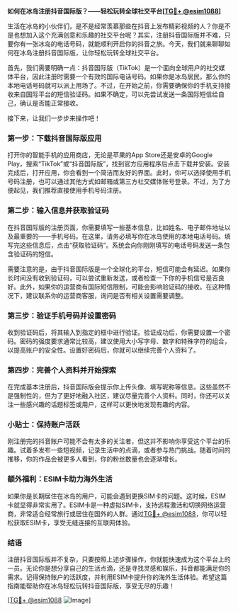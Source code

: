 **如何在冰岛注册抖音国际版？——轻松玩转全球社交平台[[TG💪+ @esim1088](https://t.me/s/esim1088)]**

生活在冰岛的小伙伴们，是不是经常羡慕那些在抖音上发布精彩视频的人？你是不是也想加入这个充满创意和乐趣的社交平台呢？其实，注册抖音国际版并不难，只要你有一张冰岛的电话号码，就能顺利开启你的抖音之旅。今天，我们就来聊聊如何在冰岛注册抖音国际版，让你轻松玩转全球社交平台。

首先，我们需要明确一点：抖音国际版（TikTok）是一个面向全球用户的社交媒体平台，因此注册时需要一个有效的国际电话号码。如果你是冰岛居民，那么你的本地电话号码就可以派上用场了。不过，在开始之前，你需要确保你的手机支持接收来自国际平台的短信验证码。如果不确定，可以先尝试发送一条国际短信给自己，确认是否能正常接收。

接下来，让我们一步步来操作吧！

### 第一步：下载抖音国际版应用

打开你的智能手机的应用商店，无论是苹果的App Store还是安卓的Google Play，搜索“TikTok”或“抖音国际版”，找到官方应用程序后点击下载并安装。安装完成后，打开应用，你会看到一个简洁而友好的界面。此时，你可以选择使用手机号码注册，也可以通过其他方式如邮箱或第三方社交媒体账号登录。不过，为了方便起见，我们推荐直接使用手机号码注册。

### 第二步：输入信息并获取验证码

在抖音国际版的注册页面，你需要填写一些基本信息，比如姓名、电子邮件地址以及最重要的——手机号码。在这里，请务必填写你在冰岛使用的本地电话号码。填写完这些信息后，点击“获取验证码”。系统会向你刚刚填写的电话号码发送一条包含验证码的短信。

需要注意的是，由于抖音国际版是一个全球化的平台，短信可能会有延迟。如果你长时间没有收到验证码，可以尝试重新发送，或者检查一下你的手机信号是否良好。此外，如果你的运营商有国际短信限制，可能会影响验证码的接收。在这种情况下，建议联系你的运营商客服，询问是否有相关设置需要调整。

### 第三步：验证手机号码并设置密码

收到验证码后，将其输入到指定的框中进行验证。验证成功后，你需要设置一个密码。密码的强度要求通常比较高，建议使用大小写字母、数字和特殊字符的组合，以提高账户的安全性。设置好密码后，你就可以继续完善个人资料了。

### 第四步：完善个人资料并开始探索

在完成基本注册后，抖音国际版会提示你上传头像、填写昵称等信息。这些虽然不是强制性的，但为了更好地融入社区，建议尽量完善个人资料。同时，你还可以关注一些感兴趣的话题标签或用户，这样可以更快地发现有趣的内容。

### 小贴士：保持账户活跃

刚注册完的抖音账户可能不会有太多的关注者，但这并不影响你享受这个平台的乐趣。试着多发布一些短视频，记录生活中的点滴，或者参与热门挑战。随着时间的推移，你的作品会被更多人看到，你的粉丝数量也会逐渐增长。

### 额外福利：ESIM卡助力海外生活

如果你是长期居住在冰岛的用户，可能会遇到更换SIM卡的问题。这时候，ESIM卡就显得非常实用了。ESIM卡是一种虚拟SIM卡，支持远程激活和切换网络运营商，非常适合经常旅行或居住在国外的人群。通过[TG💪+ @esim1088](https://t.me/s/esim1088)，你可以轻松获取ESIM卡，享受无缝连接的互联网体验。

### 结语

注册抖音国际版并不复杂，只要按照上述步骤操作，你就能快速成为这个平台上的一员。无论你是想分享自己的生活点滴，还是寻找灵感和娱乐，抖音都能满足你的需求。记得保持账户的活跃度，并利用ESIM卡提升你的海外生活体验。希望这篇指南能帮助你在冰岛轻松玩转抖音国际版，享受无尽的乐趣！

[[TG💪+ @esim1088](https://t.me/s/esim1088) ![Image](https://i.postimg.cc/4NQfJmqS/Snipaste-2025-05-13-00-14-12.png)]
